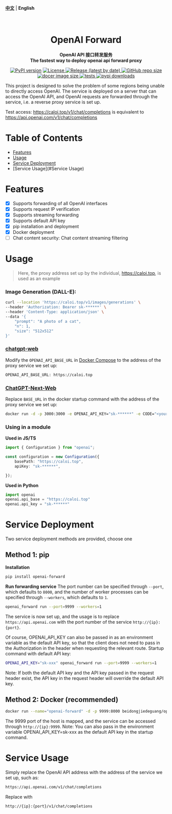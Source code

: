 [**中文**](./README_ZH.md) | **English**

<h1 align="center">
    <br>
    OpenAI Forward
    <br>
</h1>
<p align="center">
    <b> OpenAI API 接口转发服务 <br/>
    The fastest way to deploy openai api forward proxy </b>
</p>

<p align="center">
    <a href="https://pypi.org/project/openai-forward/"><img src="https://img.shields.io/pypi/v/openai-forward?color=brightgreen" alt="PyPI version" ></a>
    <a href="https://github.com/beidongjiedeguang/openai-forward/blob/main/LICENSE">
        <img alt="License" src="https://img.shields.io/github/license/beidongjiedeguang/openai-forward.svg?color=blue&style=flat-square">
    </a>
    <a href="https://github.com/beidongjiedeguang/openai-forward/releases">
        <img alt="Release (latest by date)" src="https://img.shields.io/github/v/release/beidongjiedeguang/openai-forward">
    </a>
    <a href="https://github.com/beidongjiedeguang/openai-forward">
        <img alt="GitHub repo size" src="https://img.shields.io/github/repo-size/beidongjiedeguang/openai-forward">
    </a>
    <a href="https://hub.docker.com/r/beidongjiedeguang/openai-forward">
        <img alt="docer image size" src="https://img.shields.io/docker/image-size/beidongjiedeguang/openai-forward?style=flat&label=docker image">
    </a>
    <a href="https://github.com/beidongjiedeguang/openai-forward/actions/workflows/run_tests.yaml">
        <img alt="tests" src="https://img.shields.io/github/actions/workflow/status/beidongjiedeguang/openai-forward/run_tests.yml?label=tests">
    </a>
    <a href="https://pypi.org/project/openai_forward/">
        <img alt="pypi downloads" src="https://img.shields.io/pypi/dm/openai_forward">
    </a>

</p>
This project is designed to solve the problem of some regions being unable to directly access OpenAI. The service is deployed on a server that can access the OpenAI API, and OpenAI requests are forwarded through the service, i.e. a reverse proxy service is set up. 

Test access: https://caloi.top/v1/chat/completions is equivalent to https://api.openai.com/v1/chat/completions 

# Table of Contents 

- [Features](#Features) 
- [Usage](#Usage) 
- [Service Deployment](#Service-Deployment) 
- [Service Usage](#Service Usage) 

# Features 
- [x] Supports forwarding of all OpenAI interfaces 
- [x] Supports request IP verification 
- [x] Supports streaming forwarding 
- [x] Supports default API key 
- [x] pip installation and deployment 
- [x] Docker deployment 
- [ ] Chat content security: Chat content streaming filtering 

# Usage 
> Here, the proxy address set up by the individual, https://caloi.top, is used as an example 

### Image Generation (DALL-E):
```bash 
curl --location 'https://caloi.top/v1/images/generations' \ 
--header 'Authorization: Bearer sk-******' \ 
--header 'Content-Type: application/json' \ 
--data '{ 
    "prompt": "A photo of a cat", 
    "n": 1, 
    "size": "512x512"
}' 
``` 

### [chatgpt-web](https://github.com/Chanzhaoyu/chatgpt-web) 
Modify the `OPENAI_API_BASE_URL` in [Docker Compose](https://github.com/Chanzhaoyu/chatgpt-web#docker-compose) to the address of the proxy service we set up: 
```bash 
OPENAI_API_BASE_URL: https://caloi.top 
``` 

### [ChatGPT-Next-Web](https://github.com/Yidadaa/ChatGPT-Next-Web) 
Replace `BASE_URL` in the docker startup command with the address of the proxy service we set up: 
```bash 
docker run -d -p 3000:3000 -e OPENAI_API_KEY="sk-******" -e CODE="<your password>" -e BASE_URL="caloi.top" yidadaa/chatgpt-next-web 
``` 


### Using in a module 

**Used in JS/TS** 
```typescript 
import { Configuration } from "openai"; 

const configuration = new Configuration({ 
    basePath: "https://caloi.top", 
    apiKey: "sk-******", 

}); 
``` 
**Used in Python** 
```python 
import openai 
openai.api_base = "https://caloi.top" 
openai.api_key = "sk-******" 
``` 

# Service Deployment 
Two service deployment methods are provided, choose one 

## Method 1: pip 
**Installation** 
```bash 
pip install openai-forward 
``` 
**Run forwarding service** 
The port number can be specified through `--port`, which defaults to `8000`, and the number of worker processes can be specified through `--workers`, which defaults to `1`. 
```bash 
openai_forward run --port=9999 --workers=1 
``` 
The service is now set up, and the usage is to replace `https://api.openai.com` with the port number of the service `http://{ip}:{port}`. 

Of course, OPENAI_API_KEY can also be passed in as an environment variable as the default API key, so that the client does not need to pass in the Authorization in the header when requesting the relevant route. 
Startup command with default API key: 
```bash 
OPENAI_API_KEY="sk-xxx" openai_forward run --port=9999 --workers=1 
``` 
Note: If both the default API key and the API key passed in the request header exist, the API key in the request header will override the default API key. 

## Method 2: Docker (recommended) 
```bash 
docker run --name="openai-forward" -d -p 9999:8000 beidongjiedeguang/openai-forward:latest 
``` 
The 9999 port of the host is mapped, and the service can be accessed through `http://{ip}:9999`. 
Note: You can also pass in the environment variable OPENAI_API_KEY=sk-xxx as the default API key in the startup command. 

# Service Usage 
Simply replace the OpenAI API address with the address of the service we set up, such as: 
```bash 
https://api.openai.com/v1/chat/completions 
``` 
Replace with 
```bash 
http://{ip}:{port}/v1/chat/completions 
```